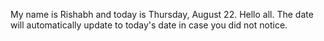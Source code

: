 My name is Rishabh and today is Thursday, August 22. Hello all. The date will automatically update to today's date in case you did not notice.

